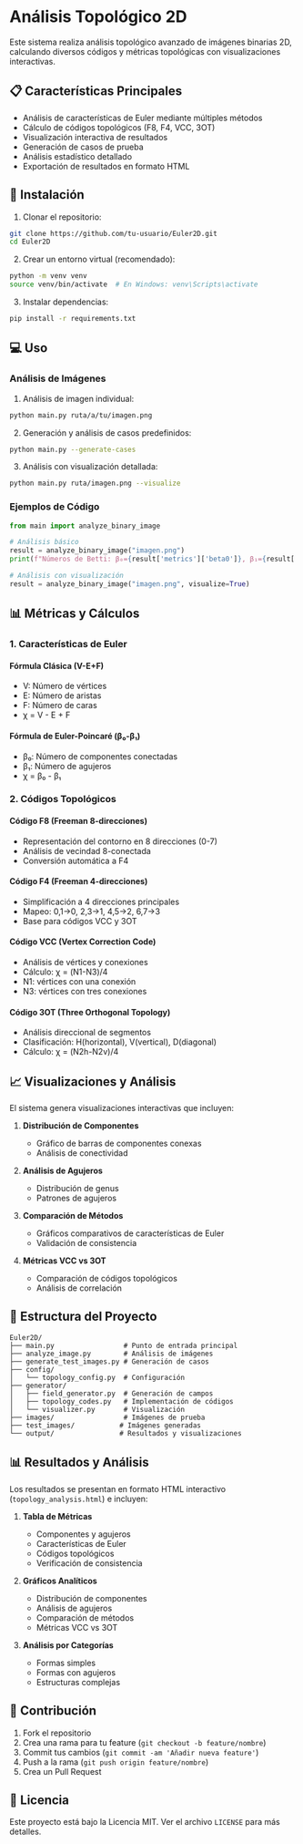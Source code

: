 # Análisis Topológico 2D

Este sistema realiza análisis topológico avanzado de imágenes binarias 2D, calculando diversos códigos y métricas topológicas con visualizaciones interactivas.

## 📋 Características Principales

- Análisis de características de Euler mediante múltiples métodos
- Cálculo de códigos topológicos (F8, F4, VCC, 3OT)
- Visualización interactiva de resultados
- Generación de casos de prueba
- Análisis estadístico detallado
- Exportación de resultados en formato HTML

## 🚀 Instalación

1. Clonar el repositorio:
```bash
git clone https://github.com/tu-usuario/Euler2D.git
cd Euler2D
```

2. Crear un entorno virtual (recomendado):
```bash
python -m venv venv
source venv/bin/activate  # En Windows: venv\Scripts\activate
```

3. Instalar dependencias:
```bash
pip install -r requirements.txt
```

## 💻 Uso

### Análisis de Imágenes

1. Análisis de imagen individual:
```bash
python main.py ruta/a/tu/imagen.png
```

2. Generación y análisis de casos predefinidos:
```bash
python main.py --generate-cases
```

3. Análisis con visualización detallada:
```bash
python main.py ruta/imagen.png --visualize
```

### Ejemplos de Código

```python
from main import analyze_binary_image

# Análisis básico
result = analyze_binary_image("imagen.png")
print(f"Números de Betti: β₀={result['metrics']['beta0']}, β₁={result['metrics']['beta1']}")

# Análisis con visualización
result = analyze_binary_image("imagen.png", visualize=True)
```

## 📊 Métricas y Cálculos

### 1. Características de Euler

#### Fórmula Clásica (V-E+F)
- V: Número de vértices
- E: Número de aristas
- F: Número de caras
- χ = V - E + F

#### Fórmula de Euler-Poincaré (β₀-β₁)
- β₀: Número de componentes conectadas
- β₁: Número de agujeros
- χ = β₀ - β₁

### 2. Códigos Topológicos

#### Código F8 (Freeman 8-direcciones)
- Representación del contorno en 8 direcciones (0-7)
- Análisis de vecindad 8-conectada
- Conversión automática a F4

#### Código F4 (Freeman 4-direcciones)
- Simplificación a 4 direcciones principales
- Mapeo: 0,1→0, 2,3→1, 4,5→2, 6,7→3
- Base para códigos VCC y 3OT

#### Código VCC (Vertex Correction Code)
- Análisis de vértices y conexiones
- Cálculo: χ = (N1-N3)/4
- N1: vértices con una conexión
- N3: vértices con tres conexiones

#### Código 3OT (Three Orthogonal Topology)
- Análisis direccional de segmentos
- Clasificación: H(horizontal), V(vertical), D(diagonal)
- Cálculo: χ = (N2h-N2v)/4

## 📈 Visualizaciones y Análisis

El sistema genera visualizaciones interactivas que incluyen:

1. **Distribución de Componentes**
   - Gráfico de barras de componentes conexas
   - Análisis de conectividad

2. **Análisis de Agujeros**
   - Distribución de genus
   - Patrones de agujeros

3. **Comparación de Métodos**
   - Gráficos comparativos de características de Euler
   - Validación de consistencia

4. **Métricas VCC vs 3OT**
   - Comparación de códigos topológicos
   - Análisis de correlación

## 📁 Estructura del Proyecto

```
Euler2D/
├── main.py                 # Punto de entrada principal
├── analyze_image.py        # Análisis de imágenes
├── generate_test_images.py # Generación de casos
├── config/
│   └── topology_config.py  # Configuración
├── generator/
│   ├── field_generator.py  # Generación de campos
│   ├── topology_codes.py   # Implementación de códigos
│   └── visualizer.py       # Visualización
├── images/                 # Imágenes de prueba
├── test_images/           # Imágenes generadas
└── output/                # Resultados y visualizaciones
```

## 📊 Resultados y Análisis

Los resultados se presentan en formato HTML interactivo (`topology_analysis.html`) e incluyen:

1. **Tabla de Métricas**
   - Componentes y agujeros
   - Características de Euler
   - Códigos topológicos
   - Verificación de consistencia

2. **Gráficos Analíticos**
   - Distribución de componentes
   - Análisis de agujeros
   - Comparación de métodos
   - Métricas VCC vs 3OT

3. **Análisis por Categorías**
   - Formas simples
   - Formas con agujeros
   - Estructuras complejas

## 🤝 Contribución

1. Fork el repositorio
2. Crea una rama para tu feature (`git checkout -b feature/nombre`)
3. Commit tus cambios (`git commit -am 'Añadir nueva feature'`)
4. Push a la rama (`git push origin feature/nombre`)
5. Crea un Pull Request

## 📝 Licencia

Este proyecto está bajo la Licencia MIT. Ver el archivo `LICENSE` para más detalles.
